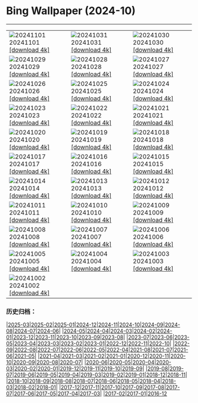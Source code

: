 # Bing Wallpaper (2024-10)
**************

<table><tr><td><img src="https://www.bing.com/th?id=OHR.GargoyleParis_FR-CA4719321760_1920x1080.jpg" alt="20241101"> 20241101 <a href="https://www.bing.com/th?id=OHR.GargoyleParis_FR-CA4719321760_UHD.jpg">[download 4k]</a></td><td><img src="https://www.bing.com/th?id=OHR.HauntedEdinburgh_FR-CA4547077323_1920x1080.jpg" alt="20241031"> 20241031 <a href="https://www.bing.com/th?id=OHR.HauntedEdinburgh_FR-CA4547077323_UHD.jpg">[download 4k]</a></td><td><img src="https://www.bing.com/th?id=OHR.GreatOwl_FR-CA4373577672_1920x1080.jpg" alt="20241030"> 20241030 <a href="https://www.bing.com/th?id=OHR.GreatOwl_FR-CA4373577672_UHD.jpg">[download 4k]</a></td></tr><tr><td><img src="https://www.bing.com/th?id=OHR.PumpkinMist_FR-CA3413645612_1920x1080.jpg" alt="20241029"> 20241029 <a href="https://www.bing.com/th?id=OHR.PumpkinMist_FR-CA3413645612_UHD.jpg">[download 4k]</a></td><td><img src="https://www.bing.com/th?id=OHR.PolarBearHug_FR-CA3969980199_1920x1080.jpg" alt="20241028"> 20241028 <a href="https://www.bing.com/th?id=OHR.PolarBearHug_FR-CA3969980199_UHD.jpg">[download 4k]</a></td><td><img src="https://www.bing.com/th?id=OHR.GhostForest_FR-CA3800284768_1920x1080.jpg" alt="20241027"> 20241027 <a href="https://www.bing.com/th?id=OHR.GhostForest_FR-CA3800284768_UHD.jpg">[download 4k]</a></td></tr><tr><td><img src="https://www.bing.com/th?id=OHR.MontBlancMassif_FR-CA3630976248_1920x1080.jpg" alt="20241026"> 20241026 <a href="https://www.bing.com/th?id=OHR.MontBlancMassif_FR-CA3630976248_UHD.jpg">[download 4k]</a></td><td><img src="https://www.bing.com/th?id=OHR.BodieCalifornia_FR-CA3435010642_1920x1080.jpg" alt="20241025"> 20241025 <a href="https://www.bing.com/th?id=OHR.BodieCalifornia_FR-CA3435010642_UHD.jpg">[download 4k]</a></td><td><img src="https://www.bing.com/th?id=OHR.MadameSherriCastle_FR-CA3233145393_1920x1080.jpg" alt="20241024"> 20241024 <a href="https://www.bing.com/th?id=OHR.MadameSherriCastle_FR-CA3233145393_UHD.jpg">[download 4k]</a></td></tr><tr><td><img src="https://www.bing.com/th?id=OHR.MonsterDoor_FR-CA3004602263_1920x1080.jpg" alt="20241023"> 20241023 <a href="https://www.bing.com/th?id=OHR.MonsterDoor_FR-CA3004602263_UHD.jpg">[download 4k]</a></td><td><img src="https://www.bing.com/th?id=OHR.AutumnCypress_FR-CA2779617301_1920x1080.jpg" alt="20241022"> 20241022 <a href="https://www.bing.com/th?id=OHR.AutumnCypress_FR-CA2779617301_UHD.jpg">[download 4k]</a></td><td><img src="https://www.bing.com/th?id=OHR.SmilingSloth_FR-CA2515050272_1920x1080.jpg" alt="20241021"> 20241021 <a href="https://www.bing.com/th?id=OHR.SmilingSloth_FR-CA2515050272_UHD.jpg">[download 4k]</a></td></tr><tr><td><img src="https://www.bing.com/th?id=OHR.DenderaTemple_FR-CA2260090471_1920x1080.jpg" alt="20241020"> 20241020 <a href="https://www.bing.com/th?id=OHR.DenderaTemple_FR-CA2260090471_UHD.jpg">[download 4k]</a></td><td><img src="https://www.bing.com/th?id=OHR.JasperDark_FR-CA5254493695_1920x1080.jpg" alt="20241019"> 20241019 <a href="https://www.bing.com/th?id=OHR.JasperDark_FR-CA5254493695_UHD.jpg">[download 4k]</a></td><td><img src="https://www.bing.com/th?id=OHR.KochiaJapan_FR-CA6883202795_1920x1080.jpg" alt="20241018"> 20241018 <a href="https://www.bing.com/th?id=OHR.KochiaJapan_FR-CA6883202795_UHD.jpg">[download 4k]</a></td></tr><tr><td><img src="https://www.bing.com/th?id=OHR.FossilsDorset_FR-CA6496298387_1920x1080.jpg" alt="20241017"> 20241017 <a href="https://www.bing.com/th?id=OHR.FossilsDorset_FR-CA6496298387_UHD.jpg">[download 4k]</a></td><td><img src="https://www.bing.com/th?id=OHR.MaraMigration_FR-CA5973303328_1920x1080.jpg" alt="20241016"> 20241016 <a href="https://www.bing.com/th?id=OHR.MaraMigration_FR-CA5973303328_UHD.jpg">[download 4k]</a></td><td><img src="https://www.bing.com/th?id=OHR.CocoBeach_FR-CA4901045423_1920x1080.jpg" alt="20241015"> 20241015 <a href="https://www.bing.com/th?id=OHR.CocoBeach_FR-CA4901045423_UHD.jpg">[download 4k]</a></td></tr><tr><td><img src="https://www.bing.com/th?id=OHR.AlcazarSeville_FR-CA4511304588_1920x1080.jpg" alt="20241014"> 20241014 <a href="https://www.bing.com/th?id=OHR.AlcazarSeville_FR-CA4511304588_UHD.jpg">[download 4k]</a></td><td><img src="https://www.bing.com/th?id=OHR.QuebecDuck_FR-CA4180697497_1920x1080.jpg" alt="20241013"> 20241013 <a href="https://www.bing.com/th?id=OHR.QuebecDuck_FR-CA4180697497_UHD.jpg">[download 4k]</a></td><td><img src="https://www.bing.com/th?id=OHR.CelticColours_FR-CA3805586495_1920x1080.jpg" alt="20241012"> 20241012 <a href="https://www.bing.com/th?id=OHR.CelticColours_FR-CA3805586495_UHD.jpg">[download 4k]</a></td></tr><tr><td><img src="https://www.bing.com/th?id=OHR.SoranoItaly_FR-CA3347453712_1920x1080.jpg" alt="20241011"> 20241011 <a href="https://www.bing.com/th?id=OHR.SoranoItaly_FR-CA3347453712_UHD.jpg">[download 4k]</a></td><td><img src="https://www.bing.com/th?id=OHR.AspensColorado_FR-CA2915675941_1920x1080.jpg" alt="20241010"> 20241010 <a href="https://www.bing.com/th?id=OHR.AspensColorado_FR-CA2915675941_UHD.jpg">[download 4k]</a></td><td><img src="https://www.bing.com/th?id=OHR.MototiOctopus_FR-CA2506642758_1920x1080.jpg" alt="20241009"> 20241009 <a href="https://www.bing.com/th?id=OHR.MototiOctopus_FR-CA2506642758_UHD.jpg">[download 4k]</a></td></tr><tr><td><img src="https://www.bing.com/th?id=OHR.ElbePhilharmonic_FR-CA1576968664_1920x1080.jpg" alt="20241008"> 20241008 <a href="https://www.bing.com/th?id=OHR.ElbePhilharmonic_FR-CA1576968664_UHD.jpg">[download 4k]</a></td><td><img src="https://www.bing.com/th?id=OHR.CoyoteGulch_FR-CA0897205789_1920x1080.jpg" alt="20241007"> 20241007 <a href="https://www.bing.com/th?id=OHR.CoyoteGulch_FR-CA0897205789_UHD.jpg">[download 4k]</a></td><td><img src="https://www.bing.com/th?id=OHR.ElephantTeacher_FR-CA0466901926_1920x1080.jpg" alt="20241006"> 20241006 <a href="https://www.bing.com/th?id=OHR.ElephantTeacher_FR-CA0466901926_UHD.jpg">[download 4k]</a></td></tr><tr><td><img src="https://www.bing.com/th?id=OHR.NuitBlanche24_FR-CA0087595387_1920x1080.jpg" alt="20241005"> 20241005 <a href="https://www.bing.com/th?id=OHR.NuitBlanche24_FR-CA0087595387_UHD.jpg">[download 4k]</a></td><td><img src="https://www.bing.com/th?id=OHR.TajMahalReflection_FR-CA4845950919_1920x1080.jpg" alt="20241004"> 20241004 <a href="https://www.bing.com/th?id=OHR.TajMahalReflection_FR-CA4845950919_UHD.jpg">[download 4k]</a></td><td><img src="https://www.bing.com/th?id=OHR.WindRiverAlaska_FR-CA4709458249_1920x1080.jpg" alt="20241003"> 20241003 <a href="https://www.bing.com/th?id=OHR.WindRiverAlaska_FR-CA4709458249_UHD.jpg">[download 4k]</a></td></tr><tr><td><img src="https://www.bing.com/th?id=OHR.YukonAutumn_FR-CA6405737720_1920x1080.jpg" alt="20241002"> 20241002 <a href="https://www.bing.com/th?id=OHR.YukonAutumn_FR-CA6405737720_UHD.jpg">[download 4k]</a></td><td></td><td></td></tr></table>

### 历史归档：

|[2025-03](/../2025-03/2025-03.md)|[2025-02](/../2025-02/2025-02.md)|[2025-01](/../2025-01/2025-01.md)|[2024-12](/../2024-12/2024-12.md)|[2024-11](/../2024-11/2024-11.md)|[2024-10](/2024-10.md)|[2024-09](/../2024-09/2024-09.md)|[2024-08](/../2024-08/2024-08.md)|[2024-07](/../2024-07/2024-07.md)|[2024-06](/../2024-06/2024-06.md)|
|[2024-05](/../2024-05/2024-05.md)|[2024-04](/../2024-04/2024-04.md)|[2024-03](/../2024-03/2024-03.md)|[2024-02](/../2024-02/2024-02.md)|[2024-01](/../2024-01/2024-01.md)|[2023-12](/../2023-12/2023-12.md)|[2023-11](/../2023-11/2023-11.md)|[2023-10](/../2023-10/2023-10.md)|[2023-09](/../2023-09/2023-09.md)|[2023-08](/../2023-08/2023-08.md)|
|[2023-07](/../2023-07/2023-07.md)|[2023-06](/../2023-06/2023-06.md)|[2023-05](/../2023-05/2023-05.md)|[2023-04](/../2023-04/2023-04.md)|[2023-03](/../2023-03/2023-03.md)|[2023-02](/../2023-02/2023-02.md)|[2023-01](/../2023-01/2023-01.md)|[2022-12](/../2022-12/2022-12.md)|[2022-11](/../2022-11/2022-11.md)|[2022-10](/../2022-10/2022-10.md)|
|[2022-09](/../2022-09/2022-09.md)|[2022-08](/../2022-08/2022-08.md)|[2022-07](/../2022-07/2022-07.md)|[2022-06](/../2022-06/2022-06.md)|[2022-05](/../2022-05/2022-05.md)|[2022-04](/../2022-04/2022-04.md)|[2021-08](/../2021-08/2021-08.md)|[2021-07](/../2021-07/2021-07.md)|[2021-06](/../2021-06/2021-06.md)|[2021-05](/../2021-05/2021-05.md)|
|[2021-04](/../2021-04/2021-04.md)|[2021-03](/../2021-03/2021-03.md)|[2021-02](/../2021-02/2021-02.md)|[2021-01](/../2021-01/2021-01.md)|[2020-12](/../2020-12/2020-12.md)|[2020-11](/../2020-11/2020-11.md)|[2020-10](/../2020-10/2020-10.md)|[2020-09](/../2020-09/2020-09.md)|[2020-08](/../2020-08/2020-08.md)|[2020-07](/../2020-07/2020-07.md)|
|[2020-06](/../2020-06/2020-06.md)|[2020-05](/../2020-05/2020-05.md)|[2020-04](/../2020-04/2020-04.md)|[2020-03](/../2020-03/2020-03.md)|[2020-02](/../2020-02/2020-02.md)|[2020-01](/../2020-01/2020-01.md)|[2019-12](/../2019-12/2019-12.md)|[2019-11](/../2019-11/2019-11.md)|[2019-10](/../2019-10/2019-10.md)|[2019-09](/../2019-09/2019-09.md)|
|[2019-08](/../2019-08/2019-08.md)|[2019-07](/../2019-07/2019-07.md)|[2019-06](/../2019-06/2019-06.md)|[2019-05](/../2019-05/2019-05.md)|[2019-04](/../2019-04/2019-04.md)|[2019-03](/../2019-03/2019-03.md)|[2019-02](/../2019-02/2019-02.md)|[2019-01](/../2019-01/2019-01.md)|[2018-12](/../2018-12/2018-12.md)|[2018-11](/../2018-11/2018-11.md)|
|[2018-10](/../2018-10/2018-10.md)|[2018-09](/../2018-09/2018-09.md)|[2018-08](/../2018-08/2018-08.md)|[2018-07](/../2018-07/2018-07.md)|[2018-06](/../2018-06/2018-06.md)|[2018-05](/../2018-05/2018-05.md)|[2018-04](/../2018-04/2018-04.md)|[2018-03](/../2018-03/2018-03.md)|[2018-02](/../2018-02/2018-02.md)|[2018-01](/../2018-01/2018-01.md)|
|[2017-12](/../2017-12/2017-12.md)|[2017-11](/../2017-11/2017-11.md)|[2017-10](/../2017-10/2017-10.md)|[2017-09](/../2017-09/2017-09.md)|[2017-08](/../2017-08/2017-08.md)|[2017-07](/../2017-07/2017-07.md)|[2017-06](/../2017-06/2017-06.md)|[2017-05](/../2017-05/2017-05.md)|[2017-04](/../2017-04/2017-04.md)|[2017-03](/../2017-03/2017-03.md)|
|[2017-02](/../2017-02/2017-02.md)|[2017-01](/../2017-01/2017-01.md)|[2016-12](/../2016-12/2016-12.md)